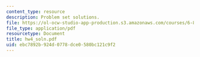```yaml
---
content_type: resource
description: Problem set solutions.
file: https://ol-ocw-studio-app-production.s3.amazonaws.com/courses/6-867-machine-learning-fall-2006/ebc7892b924d0778dce0580bc121c9f2_hw4_soln.pdf
file_type: application/pdf
resourcetype: Document
title: hw4_soln.pdf
uid: ebc7892b-924d-0778-dce0-580bc121c9f2
---
```

